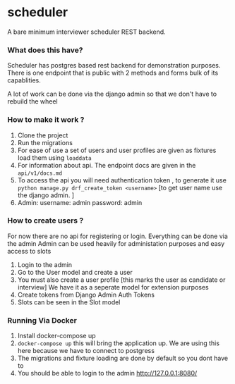 # scheduler

A bare minimum interviewer scheduler REST backend.

### What does this have?
Scheduler has postgres based rest backend for demonstration purposes.
There is one endpoint that is public with 2 methods and forms bulk of 
its capablities.

A lot of work can be done via the django admin so that we don't have to 
rebuild the wheel

### How to make it work ?

1. Clone the project 
2. Run the migrations
3. For ease of use a set of users and user profiles are given as fixtures
   load them using `loaddata`
4. For information about api. The endpoint docs are given in the `api/v1/docs.md`
5. To access the api you will need authentication token , to generate it use
   `python manage.py drf_create_token <username>` [to get user name use the django
    admin. ]
6. Admin: username: admin password: admin

### How to create users ?

For now there are no api for registering or login. Everything can be done via the admin
Admin can be used heavily for administation purposes and easy access to slots

1. Login to the admin
2. Go to the User model and create a user
3. You must also create a user profile [this marks the user as candidate or interview]
    We have it as a seperate model for extension purposes
4. Create tokens from Django Admin Auth Tokens
5. Slots can be seen in the Slot model

### Running Via Docker

1. Install docker-compose up
2. `docker-compose up` this will bring the application up. We are using this
    here because we have to connect to postgress 
3. The migrations and fixture loading are done by default so you dont have to 
4. You should be able to login to the admin http://127.0.0.1:8080/
